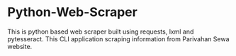 # Python-Web-Scraper
This is python based web scraper built using requests, lxml and pytesseract. This CLI application scraping information from Parivahan Sewa website.
